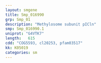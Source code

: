 ```yaml
---
layout: smgene
title: Smp_016990
grp: Smp_01
description: "Methylosome subunit pICln"
smp: Smp_016990.1
uniprot: "G4VTK7"
length:   615
cdd: "COG5593, cl20253, pfam03517"
kk: K05019
categories: sm
---
```

